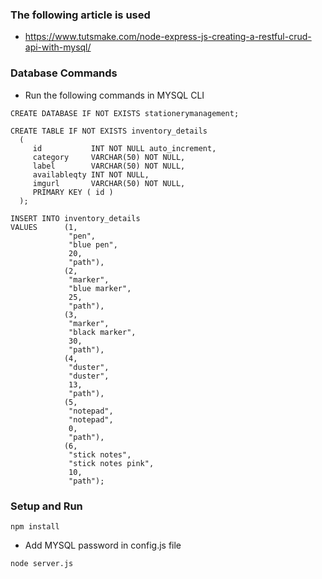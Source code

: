 ### The following article is used

- https://www.tutsmake.com/node-express-js-creating-a-restful-crud-api-with-mysql/

### Database Commands

- Run the following commands in MYSQL CLI

```
CREATE DATABASE IF NOT EXISTS stationerymanagement;
```

```
CREATE TABLE IF NOT EXISTS inventory_details 
  ( 
     id           INT NOT NULL auto_increment, 
     category     VARCHAR(50) NOT NULL, 
     label        VARCHAR(50) NOT NULL, 
     availableqty INT NOT NULL, 
     imgurl       VARCHAR(50) NOT NULL, 
     PRIMARY KEY ( id ) 
  ); 
```

```
INSERT INTO inventory_details 
VALUES      (1, 
             "pen", 
             "blue pen", 
             20, 
             "path"), 
            (2, 
             "marker", 
             "blue marker", 
             25, 
             "path"), 
            (3, 
             "marker", 
             "black marker", 
             30, 
             "path"), 
            (4, 
             "duster", 
             "duster", 
             13, 
             "path"), 
            (5, 
             "notepad", 
             "notepad", 
             0, 
             "path"), 
            (6, 
             "stick notes", 
             "stick notes pink", 
             10, 
             "path"); 
```

### Setup and Run

```
npm install
```

- Add MYSQL password in config.js file

```
node server.js
```